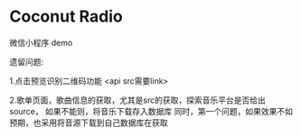 # Coconut Radio
 微信小程序 demo

 遗留问题:

 1.点击预览识别二维码功能 <api src需要link>

 2.歌单页面，歌曲信息的获取，尤其是src的获取，探索音乐平台是否给出source，
   如果不能则，将音乐下载存入数据库
   同时，第一个问题，如果效果不如预期，也采用将音源下载到自己数据库在获取


